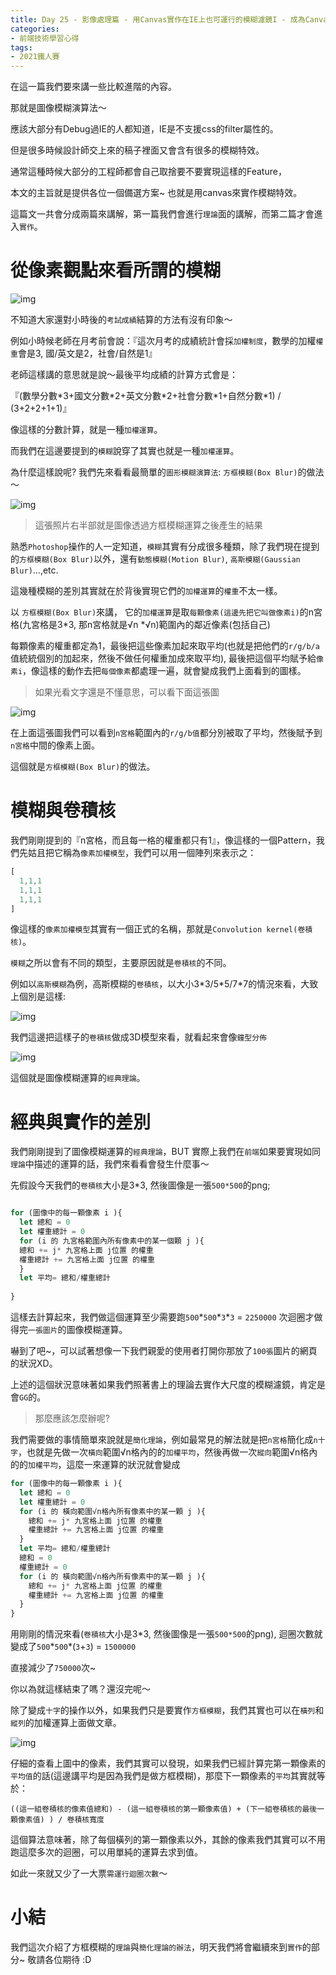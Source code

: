 ```yaml
---
title: Day 25 - 影像處理篇 - 用Canvas實作在IE上也可運行的模糊濾鏡I - 成為Canvas Ninja ～ 理解2D渲染的精髓
categories: 
- 前端技術學習心得
tags:
- 2021鐵人賽
---
```


在這一篇我們要來講一些比較進階的內容。

那就是圖像模糊演算法～

應該大部分有Debug過IE的人都知道，IE是不支援css的filter屬性的。

但是很多時候設計師交上來的稿子裡面又會含有很多的模糊特效。

通常這種時候大部分的工程師都會自己取捨要不要實現這樣的Feature，   

本文的主旨就是提供各位一個備選方案~ 也就是用canvas來實作模糊特效。

這篇文一共會分成兩篇來講解，第一篇我們會進行`理論`面的講解，而第二篇才會進入`實作`。


# 從像素觀點來看所謂的模糊

![img](https://i.imgur.com/HKfDRBb.jpg)

不知道大家還對小時後的`考試成績`結算的方法有沒有印象～

例如小時候老師在月考前會說：『這次月考的成績統計會採`加權制度`，數學的加權`權重`會是3, 國/英文是2，社會/自然是1』

老師這樣講的意思就是說～最後平均成績的計算方式會是：  

『(數學分數\*3+國文分數\*2+英文分數\*2+社會分數\*1+自然分數\*1) / (3+2+2+1+1)』

像這樣的分數計算，就是一種`加權運算`。

而我們在這邊要提到的`模糊`說穿了其實也就是一種`加權運算`。

為什麼這樣說呢? 我們先來看看最簡單的`圖形模糊演算法`: `方框模糊(Box Blur)`的做法～

![img](https://i.imgur.com/0C4bKI5.png)

> 這張照片右半部就是圖像透過方框模糊運算之後產生的結果

熟悉`Photoshop`操作的人一定知道，`模糊`其實有分成很多種類，除了我們現在提到的`方框模糊(Box Blur)`以外，還有`動態模糊(Motion Blur)`, `高斯模糊(Gaussian Blur)`...,etc.

這幾種模糊的差別其實就在於背後實現它們的`加權運算`的`權重`不太一樣。

以 `方框模糊(Box Blur)`來講， 它的`加權運算`是取`每顆像素(這邊先把它叫做像素i)`的n宮格(九宮格是3*3, 那n宮格就是√n *√n)範圍內的鄰近像素(包括自己)

每顆像素的權重都定為1，最後把這些像素加起來取平均(也就是把他們的`r/g/b/a`值統統個別的加起來，然後不做任何權重加成來取平均), 最後把這個平均賦予給`像素i`，像這樣的動作去把`每個像素`都處理一遍，就會變成我們上面看到的圖樣。

> 如果光看文字還是不懂意思，可以看下面這張圖

![img](https://i.imgur.com/DxdCZ1D.png)

在上面這張圖我們可以看到`n宮格`範圍內的`r/g/b值`都分別被取了平均，然後賦予到`n宮格`中間的像素上面。  

這個就是`方框模糊(Box Blur)`的做法。  

# 模糊與卷積核

我們剛剛提到的『n宮格，而且每一格的權重都只有1』，像這樣的一個Pattern，我們先姑且把它稱為`像素加權模型`，我們可以用一個陣列來表示之：

````javascript
[
  1,1,1
  1,1,1
  1,1,1
]
````

像這樣的`像素加權模型`其實有一個正式的名稱，那就是`Convolution kernel(卷積核)`。

`模糊`之所以會有不同的類型，主要原因就是`卷積核`的不同。

例如以`高斯模糊`為例，高斯模糊的`卷積核`，以大小3\*3/5\*5/7\*7的情況來看，大致上個別是這樣:

![img](https://i.imgur.com/ha7Z3mI.png)

我們這邊把這樣子的`卷積核`做成3D模型來看，就看起來會像`鐘型分佈`

![img](https://i.imgur.com/N5acUPp.jpg)


這個就是圖像模糊運算的`經典理論`。


# 經典與實作的差別

我們剛剛提到了圖像模糊運算的`經典理論`，BUT 實際上我們在`前端`如果要實現如同`理論`中描述的運算的話，我們來看看會發生什麼事～

先假設今天我們的`卷積核`大小是3*3, 然後圖像是一張`500*500`的png;

````javascript

for (圖像中的每一顆像素 i ){
  let 總和 = 0
  let 權重總計 = 0
  for (i 的 九宮格範圍內所有像素中的某一個顆 j ){
  總和 += j* 九宮格上面 j位置 的權重
  權重總計 += 九宮格上面 j位置 的權重
  }
  let 平均= 總和/權重總計
  
}
````

這樣去計算起來，我們做這個運算至少需要跑`500`\*`500`\*`3`\*`3` = `2250000` 次迴圈才做得完`一張圖片`的圖像模糊運算。

嚇到了吧~，可以試著想像一下我們親愛的使用者打開你那放了`100張`圖片的網頁的狀況XD。

上述的這個狀況意味著如果我們照著書上的理論去實作大尺度的模糊濾鏡，肯定是會`GG`的。

> 那麼應該怎麼辦呢?



我們需要做的事情簡單來說就是`簡化理論`，例如最常見的解法就是把`n宮格`簡化成`n十字`，也就是先做一次`橫向`範圍√n格內的的`加權平均`，然後再做一次`縱向`範圍√n格內的的`加權平均`，這麼一來運算的狀況就會變成

````javascript
for (圖像中的每一顆像素 i ){
  let 總和 = 0
  let 權重總計 = 0
  for (i 的 橫向範圍√n格內所有像素中的某一顆 j ){
    總和 += j* 九宮格上面 j位置 的權重
    權重總計 += 九宮格上面 j位置 的權重
  }
  let 平均= 總和/權重總計
  總和 = 0
  權重總計 = 0
  for (i 的 橫向範圍√n格內所有像素中的某一顆 j ){
    總和 += j* 九宮格上面 j位置 的權重
    權重總計 += 九宮格上面 j位置 的權重
  }
}
````

用剛剛的情況來看(`卷積核`大小是3*3, 然後圖像是一張`500*500`的png), 迴圈次數就變成了`500`\*`500`\*(`3`+`3`) = `1500000`

直接減少了`750000`次~  

你以為就這樣結束了嗎？還沒完呢～

除了變成`十字`的操作以外，如果我們只是要實作`方框模糊`，我們其實也可以在`橫列`和`縱列`的加權運算上面做文章。

![img](https://i.imgur.com/ViiX2PK.png)

仔細的查看上圖中的像素，我們其實可以發現，如果我們已經計算完第一顆像素的`平均值`的話(這邊講平均是因為我們是做方框模糊)，那麼下一顆像素的`平均`其實就等於：

````
((這一組卷積核的像素值總和) - (這一組卷積核的第一顆像素值) + (下一組卷積核的最後一顆像素值) ) / 卷積核寬度
````

這個算法意味著，除了每個橫列的第一顆像素以外，其餘的像素我們其實可以不用跑這麼多次的迴圈，可以用單純的運算去求到值。

如此一來就又少了一大票`需運行迴圈次數`～ 

# 小結 

我們這次介紹了方框模糊的`理論`與`簡化理論的辦法`，明天我們將會繼續來到`實作`的部分~ 敬請各位期待 :D





